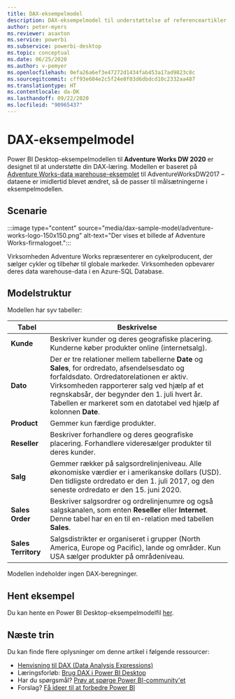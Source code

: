 ```yaml
---
title: DAX-eksempelmodel
description: DAX-eksempelmodel til understøttelse af referenceartikler.
author: peter-myers
ms.reviewer: asaxton
ms.service: powerbi
ms.subservice: powerbi-desktop
ms.topic: conceptual
ms.date: 06/25/2020
ms.author: v-pemyer
ms.openlocfilehash: 0efa26a6ef3e47272d1434fab453a17ad9823c8c
ms.sourcegitcommit: cff93e604e2c5f24e0f03d6dbdcd10c2332aa487
ms.translationtype: HT
ms.contentlocale: da-DK
ms.lasthandoff: 09/22/2020
ms.locfileid: "90965437"
---
```

# <a name="dax-sample-model"></a>DAX-eksempelmodel

Power BI Desktop-eksempelmodellen til **Adventure Works DW 2020** er designet til at understøtte din DAX-læring. Modellen er baseret på [Adventure Works-data warehouse-eksemplet](/sql/samples/adventureworks-install-configure#data-warehouse-downloads) til AdventureWorksDW2017 – dataene er imidlertid blevet ændret, så de passer til målsætningerne i eksempelmodellen.

## <a name="scenario"></a>Scenarie

:::image type="content" source="media/dax-sample-model/adventure-works-logo-150x150.png" alt-text="Der vises et billede af Adventure Works-firmalogoet.":::

Virksomheden Adventure Works repræsenterer en cykelproducent, der sælger cykler og tilbehør til globale markeder. Virksomheden opbevarer deres data warehouse-data i en Azure-SQL Database.

## <a name="model-structure"></a>Modelstruktur

Modellen har syv tabeller:

|Tabel|Beskrivelse|
|-----|-------|
|**Kunde**|Beskriver kunder og deres geografiske placering. Kunderne køber produkter online (internetsalg).|
|**Dato**|Der er tre relationer mellem tabellerne **Date** og **Sales**, for ordredato, afsendelsesdato og forfaldsdato. Ordredatorelationen er aktiv. Virksomheden rapporterer salg ved hjælp af et regnskabsår, der begynder den 1. juli hvert år. Tabellen er markeret som en datotabel ved hjælp af kolonnen **Date**.|
|**Product**|Gemmer kun færdige produkter.|
|**Reseller**|Beskriver forhandlere og deres geografiske placering. Forhandlere videresælger produkter til deres kunder.|
|**Salg**|Gemmer rækker på salgsordrelinjeniveau. Alle økonomiske værdier er i amerikanske dollars (USD). Den tidligste ordredato er den 1. juli 2017, og den seneste ordredato er den 15. juni 2020.|
|**Sales Order**|Beskriver salgsordrer og ordrelinjenumre og også salgskanalen, som enten **Reseller** eller **Internet**. Denne tabel har en en til en-relation med tabellen **Sales**.|
|**Sales Territory**|Salgsdistrikter er organiseret i grupper (North America, Europe og Pacific), lande og områder. Kun USA sælger produkter på områdeniveau.|

Modellen indeholder ingen DAX-beregninger.

## <a name="download-sample"></a>Hent eksempel

Du kan hente en Power BI Desktop-eksempelmodelfil [her](https://aka.ms/dax-docs-sample-file).

## <a name="next-steps"></a>Næste trin

Du kan finde flere oplysninger om denne artikel i følgende ressourcer:

- [Henvisning til DAX (Data Analysis Expressions)](/dax/)
- Læringsforløb: [Brug DAX i Power BI Desktop](/learn/paths/dax-power-bi/)
- Har du spørgsmål? [Prøv at spørge Power BI-community'et](https://community.powerbi.com/)
- Forslag? [Få ideer til at forbedre Power BI](https://ideas.powerbi.com)